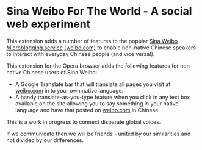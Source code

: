 Sina Weibo For The World - A social web experiment
==================================================

This extension adds a number of features to the popular [Sina Weibo Microblogging service](weibo.com) [(weibo.com)](weibo.com) to enable non-native Chinese speakers to interact with everyday Chinese people (and vice versa!). 

This extension for the Opera browser adds the following features for non-native Chinese users of Sina Weibo:

* A Google Translate bar that will translate all pages you visit at [weibo.com](weibo.com) in to your own native language. 
* A handy translate-as-you-type feature when you click in any text box available on the site 
allowing you to say something in your native language and have that posted on [weibo.com](weibo.com) in Chinese. 

This is a work in progress to connect disparate global voices. 

If we communicate then we will be friends - united by our similarities and not divided by our differences.